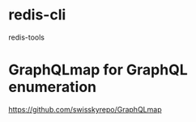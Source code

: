 # redis-cli
redis-tools

# GraphQLmap for GraphQL enumeration
https://github.com/swisskyrepo/GraphQLmap
